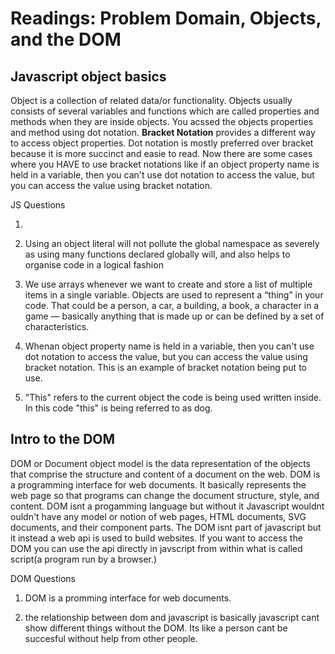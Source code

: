# Readings: Problem Domain, Objects, and the DOM

## Javascript object basics

Object is a collection of related data/or functionality. 
Objects usually consists of several variables and functions which are called properties and methods when they are inside objects. 
You acssed the objects properties and method using dot notation. 
**Bracket Notation** provides a different way to access object properties.
Dot notation is mostly preferred over bracket because it is more succinct and easie to read.
Now there are some cases where you HAVE to use bracket notations like if an object property name is held in a variable, then you can't use dot notation to access the value, but you can access the value using bracket notation.

JS Questions

1. 

2. Using an object literal will not pollute the global namespace as severely as using many functions declared globally will, and also helps to organise code in a logical fashion

3. We use arrays whenever we want to create and store a list of multiple items in a single variable. Objects are used to represent a “thing” in your code. That could be a person, a car, a building, a book, a character in a game — basically anything that is made up or can be defined by a set of characteristics.

4. Whenan object property name is held in a variable, then you can't use dot notation to access the value, but you can access the value using bracket notation. This is an example of bracket notation being put to use.
5. "This" refers to the current object the code is being used written inside. In this code "this" is being referred to as dog.

## Intro to the DOM

DOM or Document object model is the data representation of the objects that comprise the structure and content of a document on the web. 
DOM is a programming interface for web documents. It basically represents the web page so that programs can change the document structure, style, and content. 
DOM isnt a progamming language but without it Javascript wouldnt ouldn't have any model or notion of web pages, HTML documents, SVG documents, and their component parts.
The DOM isnt part of javascript but it instead a web api is used to build websites.
If you want to access the DOM you can use the api directly in javscript from within what is called script(a program run by a browser.)

DOM Questions

1. DOM is a promming interface for web documents.

2. the relationship between dom and javascript is basically javascript cant show different things without the DOM. Its like a person cant be succesful without help from other people.